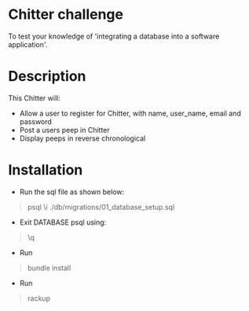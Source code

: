 Chitter challenge
=================

To test your knowledge of 'integrating a database into a software application'.

Description
=================
This Chitter will:

* Allow a user to register for Chitter, with name, user_name, email and password
* Post a users peep in Chitter
* Display peeps in reverse chronological

Installation
=================

* Run the sql file as shown below:

> psql
> \i ./db/migrations/01_database_setup.sql

* Exit DATABASE psql using:
> \q

* Run 

> bundle install

* Run

> rackup

